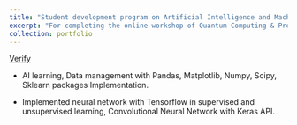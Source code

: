 ```yaml
---
title: "Student development program on Artificial Intelligence and Machine learning by IIT Kanpur"
excerpt: "For completing the online workshop of Quantum Computing & Programming during the QWorld Summer School 2021, focusing on complex numbers and Shor's algorithm, using  QWorld's intermediate level tutorial Silver"
collection: portfolio
---
```

[Verify](https://drive.google.com/file/d/102AqZSjR8ZiBFUFD8tl4bDko70iX1amC/view) 


* AI learning, Data management with Pandas, Matplotlib, Numpy, Scipy, Sklearn packages Implementation.

* Implemented neural network with Tensorflow in supervised and unsupervised learning, Convolutional Neural Network with Keras API.